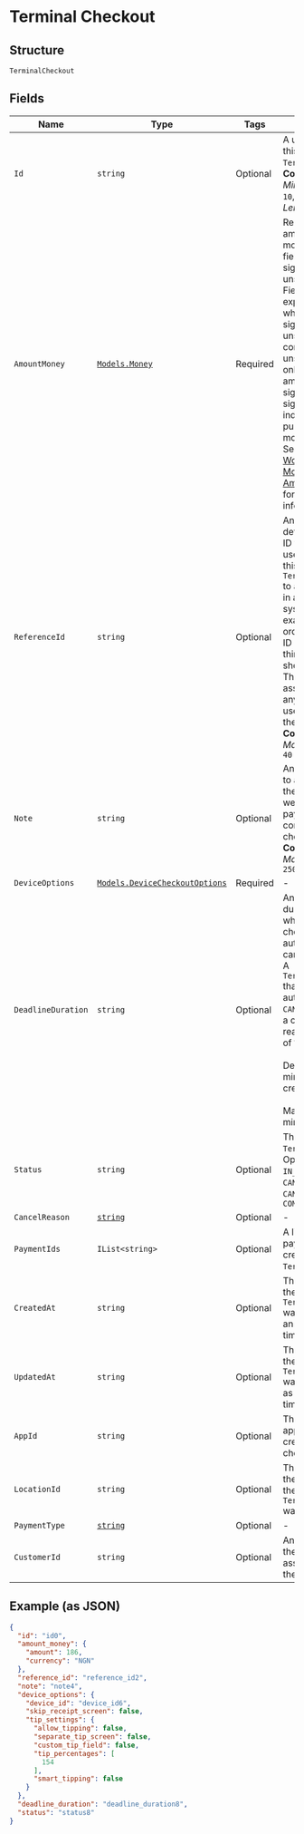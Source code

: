 
# Terminal Checkout

## Structure

`TerminalCheckout`

## Fields

| Name | Type | Tags | Description |
|  --- | --- | --- | --- |
| `Id` | `string` | Optional | A unique ID for this `TerminalCheckout`.<br>**Constraints**: *Minimum Length*: `10`, *Maximum Length*: `255` |
| `AmountMoney` | [`Models.Money`](../../doc/models/money.md) | Required | Represents an amount of money. `Money` fields can be signed or unsigned.<br>Fields that do not explicitly define whether they are signed or unsigned are<br>considered unsigned and can only hold positive amounts. For signed fields, the<br>sign of the value indicates the purpose of the money transfer. See<br>[Working with Monetary Amounts](../../https://developer.squareup.com/docs/build-basics/working-with-monetary-amounts)<br>for more information. |
| `ReferenceId` | `string` | Optional | An optional user-defined reference ID that can be used to associate<br>this `TerminalCheckout` to another entity in an external system. For example, an order<br>ID generated by a third-party shopping cart. The ID is also associated with any payments<br>used to complete the checkout.<br>**Constraints**: *Maximum Length*: `40` |
| `Note` | `string` | Optional | An optional note to associate with the checkout, as well as with any payments used to complete the checkout.<br>**Constraints**: *Maximum Length*: `250` |
| `DeviceOptions` | [`Models.DeviceCheckoutOptions`](../../doc/models/device-checkout-options.md) | Required | - |
| `DeadlineDuration` | `string` | Optional | An RFC 3339 duration, after which the checkout is automatically canceled.<br>A `TerminalCheckout` that is `PENDING` is automatically `CANCELED` and has a cancellation reason<br>of `TIMED_OUT`.<br><br>Default: 5 minutes from creation<br><br>Maximum: 5 minutes |
| `Status` | `string` | Optional | The status of the `TerminalCheckout`.<br>Options: `PENDING`, `IN_PROGRESS`, `CANCEL_REQUESTED`, `CANCELED`, `COMPLETED` |
| `CancelReason` | [`string`](../../doc/models/action-cancel-reason.md) | Optional | - |
| `PaymentIds` | `IList<string>` | Optional | A list of IDs for payments created by this `TerminalCheckout`. |
| `CreatedAt` | `string` | Optional | The time when the `TerminalCheckout` was created, as an RFC 3339 timestamp. |
| `UpdatedAt` | `string` | Optional | The time when the `TerminalCheckout` was last updated, as an RFC 3339 timestamp. |
| `AppId` | `string` | Optional | The ID of the application that created the checkout. |
| `LocationId` | `string` | Optional | The location of the device where the `TerminalCheckout` was directed. |
| `PaymentType` | [`string`](../../doc/models/checkout-options-payment-type.md) | Optional | - |
| `CustomerId` | `string` | Optional | An optional ID of the customer associated with the checkout. |

## Example (as JSON)

```json
{
  "id": "id0",
  "amount_money": {
    "amount": 186,
    "currency": "NGN"
  },
  "reference_id": "reference_id2",
  "note": "note4",
  "device_options": {
    "device_id": "device_id6",
    "skip_receipt_screen": false,
    "tip_settings": {
      "allow_tipping": false,
      "separate_tip_screen": false,
      "custom_tip_field": false,
      "tip_percentages": [
        154
      ],
      "smart_tipping": false
    }
  },
  "deadline_duration": "deadline_duration8",
  "status": "status8"
}
```

